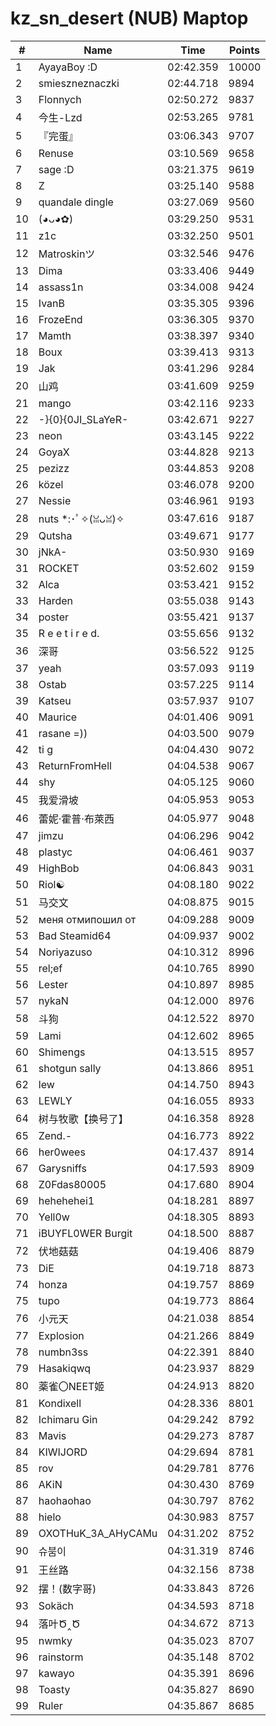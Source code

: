 # kz_sn_desert (NUB) Maptop

|  # | Name | Time | Points |
|-------------- | -------------- | -------------- | -------------- | 
| 1 | AyayaBoy :D | 02:42.359 | 10000 | 
| 2 | smieszneznaczki | 02:44.718 | 9894 | 
| 3 | Flonnych | 02:50.272 | 9837 | 
| 4 | 今生-Lzd | 02:53.265 | 9781 | 
| 5 | 『完蛋』 | 03:06.343 | 9707 | 
| 6 | Renuse | 03:10.569 | 9658 | 
| 7 | sage :D | 03:21.375 | 9619 | 
| 8 | Z | 03:25.140 | 9588 | 
| 9 | quandale dingle | 03:27.069 | 9560 | 
| 10 | (◕ᴗ◕✿) | 03:29.250 | 9531 | 
| 11 | z1c | 03:32.250 | 9501 | 
| 12 | Matroskinツ | 03:32.546 | 9476 | 
| 13 | Dima | 03:33.406 | 9449 | 
| 14 | assass1n | 03:34.008 | 9424 | 
| 15 | IvanB | 03:35.305 | 9396 | 
| 16 | FrozeEnd | 03:36.305 | 9370 | 
| 17 | Mamth | 03:38.397 | 9340 | 
| 18 | Boux | 03:39.413 | 9313 | 
| 19 | Jak | 03:41.296 | 9284 | 
| 20 | 山鸡 | 03:41.609 | 9259 | 
| 21 | mango | 03:42.116 | 9233 | 
| 22 | -}{0}{0JI_SLaYeR- | 03:42.671 | 9227 | 
| 23 | neon | 03:43.145 | 9222 | 
| 24 | GoyaX | 03:44.828 | 9213 | 
| 25 | pezizz | 03:44.853 | 9208 | 
| 26 | közel | 03:46.078 | 9200 | 
| 27 | Nessie | 03:46.961 | 9193 | 
| 28 | nuts *:･ﾟ✧(ꈍᴗꈍ)✧ | 03:47.616 | 9187 | 
| 29 | Qutsha | 03:49.671 | 9177 | 
| 30 | jNkA- | 03:50.930 | 9169 | 
| 31 | ROCKET | 03:52.602 | 9159 | 
| 32 | Alca | 03:53.421 | 9152 | 
| 33 | Harden | 03:55.038 | 9143 | 
| 34 | poster | 03:55.421 | 9137 | 
| 35 | R e e t i r e d. | 03:55.656 | 9132 | 
| 36 | 深哥 | 03:56.522 | 9125 | 
| 37 | yeah | 03:57.093 | 9119 | 
| 38 | Ostab | 03:57.225 | 9114 | 
| 39 | Katseu | 03:57.937 | 9107 | 
| 40 | Maurice | 04:01.406 | 9091 | 
| 41 | rasane =)) | 04:03.500 | 9079 | 
| 42 | ti g | 04:04.430 | 9072 | 
| 43 | ReturnFromHell | 04:04.538 | 9067 | 
| 44 | shy | 04:05.125 | 9060 | 
| 45 | 我爱滑坡 | 04:05.953 | 9053 | 
| 46 | 蕾妮·霍普·布萊西 | 04:05.977 | 9048 | 
| 47 | jimzu | 04:06.296 | 9042 | 
| 48 | plastyc | 04:06.461 | 9037 | 
| 49 | HighBob | 04:06.843 | 9031 | 
| 50 | Riol☯ | 04:08.180 | 9022 | 
| 51 | 马交文 | 04:08.875 | 9015 | 
| 52 | меня отмипошил от | 04:09.288 | 9009 | 
| 53 | Bad Steamid64 | 04:09.937 | 9002 | 
| 54 | Noriyazuso | 04:10.312 | 8996 | 
| 55 | rel;ef | 04:10.765 | 8990 | 
| 56 | Lester | 04:10.897 | 8985 | 
| 57 | nykaN | 04:12.000 | 8976 | 
| 58 | 斗狗 | 04:12.522 | 8970 | 
| 59 | Lami | 04:12.602 | 8965 | 
| 60 | Shimengs | 04:13.515 | 8957 | 
| 61 | shotgun sally | 04:13.866 | 8951 | 
| 62 | lew | 04:14.750 | 8943 | 
| 63 | LEWLY | 04:16.055 | 8933 | 
| 64 | 树与牧歌【换号了】 | 04:16.358 | 8928 | 
| 65 | Zend.- | 04:16.773 | 8922 | 
| 66 | her0wees | 04:17.437 | 8914 | 
| 67 | Garysniffs | 04:17.593 | 8909 | 
| 68 | Z0Fdas80005 | 04:17.680 | 8904 | 
| 69 | hehehehei1 | 04:18.281 | 8897 | 
| 70 | Yell0w | 04:18.305 | 8893 | 
| 71 | iBUYFL0WER Burgit | 04:18.500 | 8887 | 
| 72 | 伏地菇菇 | 04:19.406 | 8879 | 
| 73 | DiE | 04:19.718 | 8873 | 
| 74 | honza | 04:19.757 | 8869 | 
| 75 | tupo | 04:19.773 | 8864 | 
| 76 | 小元天 | 04:21.038 | 8854 | 
| 77 | Explosion | 04:21.266 | 8849 | 
| 78 | numbn3ss | 04:22.391 | 8840 | 
| 79 | Hasakiqwq | 04:23.937 | 8829 | 
| 80 | 薬雀〇NEET姬 | 04:24.913 | 8820 | 
| 81 | Kondixell | 04:28.336 | 8801 | 
| 82 | Ichimaru Gin | 04:29.242 | 8792 | 
| 83 | Mavis | 04:29.273 | 8787 | 
| 84 | KIWIJORD | 04:29.694 | 8781 | 
| 85 | rov | 04:29.781 | 8776 | 
| 86 | AKiN | 04:30.430 | 8769 | 
| 87 | haohaohao | 04:30.797 | 8762 | 
| 88 | hielo | 04:30.983 | 8757 | 
| 89 | OXOTHuK_3A_AHyCAMu | 04:31.202 | 8752 | 
| 90 | 슈붐이 | 04:31.319 | 8746 | 
| 91 | 王丝路 | 04:32.156 | 8738 | 
| 92 | 摆！(数字哥) | 04:33.843 | 8726 | 
| 93 | Sokäch | 04:34.593 | 8718 | 
| 94 | 落叶Ծ‸Ծ | 04:34.672 | 8713 | 
| 95 | nwmky | 04:35.023 | 8707 | 
| 96 | rainstorm | 04:35.148 | 8702 | 
| 97 | kawayo | 04:35.391 | 8696 | 
| 98 | Toasty | 04:35.827 | 8690 | 
| 99 | Ruler | 04:35.867 | 8685 | 


